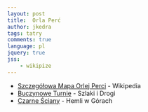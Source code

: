 ```yaml
---
layout: post
title:  Orla Perć
author: jkedra
tags: tatry
comments: true
language: pl
jquery: true
jss:
    - wikipize
---
```


* [Szczegółowa Mapa Orlej Perci][opmap1] - Wikipedia
* [Buczynowe Turnie][buczturn] - Szlaki i Drogi
* [Czarne Ściany][czsciany] - Hemli w Górach



[opmap1]: https://upload.wikimedia.org/wikipedia/commons/b/bb/Orla_Perc_-_mapa.png
[buczturn]: http://szlakiidrogi.pl/buczynowe-turnie-mini-monografia/
[czsciany]: http://hemli-w-gorach.blogspot.com/2013/08/czarne-sciany.html
